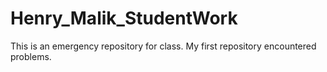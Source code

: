 Henry_Malik_StudentWork
=======================

This is an emergency repository for class. My first repository encountered problems.
